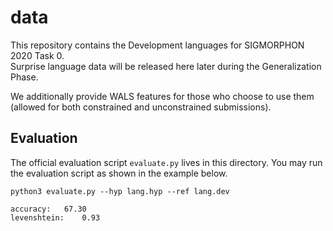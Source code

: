 # data

This repository contains the Development languages for SIGMORPHON 2020 Task 0.  
Surprise language data will be released here later during the Generalization Phase.  

We additionally provide WALS features for those who choose to use them (allowed for both constrained and unconstrained submissions).  


## Evaluation

The official evaluation script `evaluate.py` lives in this directory.
You may run the evaluation script as shown in the example below.

```
python3 evaluate.py --hyp lang.hyp --ref lang.dev

accuracy:	67.30
levenshtein:	0.93
```
